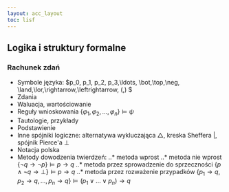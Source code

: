 ```yaml
---
layout: acc_layout
toc: lisf
---
```


Logika i struktury formalne
---

### Rachunek zdań

* Symbole języka: $p_0, p_1, p_2, p_3,\ldots, \bot,\top,\neg, \land,\lor,\rightarrow,\leftrightarrow, (,) $
* Zdania
* Waluacja, wartościowanie
* Reguły wnioskowania $\{\varphi_1,\varphi_2,\ldots,\varphi_n\}\models\psi$
* Tautologie, przykłady
* Podstawienie
* Inne spójniki logiczne: alternatywa wykluczająca $\bigtriangleup$, kreska Sheffera $|$, spójnik Pierce'a $\bot$
* Notacja polska
* Metody dowodzenia twierdzeń:
..* metoda wprost
..* metoda nie wprost $\{\neg q\rightarrow \neg p\}\models p\rightarrow q$
..* metoda przez sprowadzenie do sprzeczności $\{p\land\neg q\rightarrow\bot\}\models p\rightarrow q$
..* metoda przez rozważenie przypadków $\{p_1\rightarrow q,p_2\rightarrow q,\ldots, p_n\rightarrow q\}\models (p_1\lor\ldots\lor p_n)\rightarrow q$
